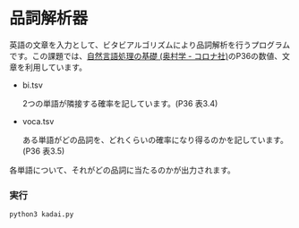# 品詞解析器

英語の文章を入力として、ビタビアルゴリズムにより品詞解析を行うプログラムです。この課題では、[自然言語処理の基礎 (奥村学 - コロナ社)](https://www.amazon.co.jp/dp/4339024511/ref=cm_sw_r_tw_dp_U_x_xszLDb90TGPVE )のP36の数値、文章を利用しています。

* bi.tsv 

  2つの単語が隣接する確率を記しています。(P36 表3.4)

* voca.tsv

  ある単語がどの品詞を、どれくらいの確率になり得るのかを記しています。(P36 表3.5)

各単語について、それがどの品詞に当たるのかが出力されます。



### 実行

`python3 kadai.py`

